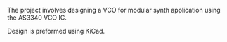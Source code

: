 The project involves designing a VCO for modular synth application using the AS3340 VCO IC.

Design is preformed using KiCad.
